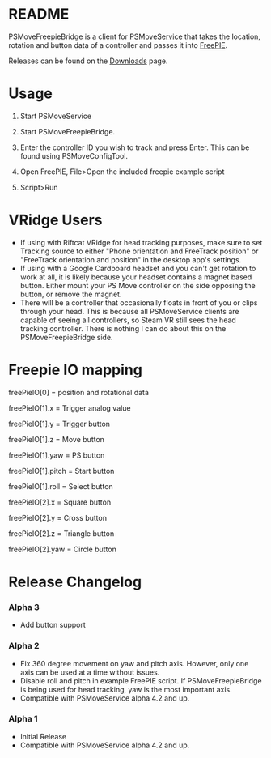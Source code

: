 # README #

PSMoveFreepieBridge is a client for [PSMoveService](https://github.com/cboulay/PSMoveService) that takes the location, rotation and button data of a controller and passes it into [FreePIE](https://andersmalmgren.github.io/FreePIE/).

Releases can be found on the [Downloads](https://bitbucket.org/hawkinse/psmovefreepiebridge/downloads) page.

# Usage #
1. Start PSMoveService

2. Start PSMoveFreepieBridge.

3. Enter the controller ID you wish to track and press Enter. This can be found using PSMoveConfigTool.

4. Open FreePIE, File>Open the included freepie example script

5. Script>Run

# VRidge Users #
* If using with Riftcat VRidge for head tracking purposes, make sure to set Tracking source to either "Phone orientation and FreeTrack position" or "FreeTrack orientation and position" in the desktop app's settings. 
* If using with a Google Cardboard headset and you can't get rotation to work at all, it is likely because your headset contains a magnet based button. Either mount your PS Move controller on the side opposing the button, or remove the magnet.
* There will be a controller that occasionally floats in front of you or clips through your head. This is because all PSMoveService clients are capable of seeing all controllers, so Steam VR still sees the head tracking controller. There is nothing I can do about this on the PSMoveFreepieBridge side.

# Freepie IO mapping #

freePieIO[0] = position and rotational data

freePieIO[1].x = Trigger analog value

freePieIO[1].y = Trigger button

freePieIO[1].z = Move button

freePieIO[1].yaw = PS button

freePieIO[1].pitch = Start button

freePieIO[1].roll = Select button

freePieIO[2].x = Square button

freePieIO[2].y = Cross button

freePieIO[2].z = Triangle button

freePieIO[2].yaw = Circle button


# Release Changelog #

### Alpha 3 ###
* Add button support

### Alpha 2 ###
* Fix 360 degree movement on yaw and pitch axis. However, only one axis can be used at a time without issues.
* Disable roll and pitch in example FreePIE script. If PSMoveFreepieBridge is being used for head tracking, yaw is the most important axis.
* Compatible with PSMoveService alpha 4.2 and up.

### Alpha 1 ###
* Initial Release
* Compatible with PSMoveService alpha 4.2 and up.